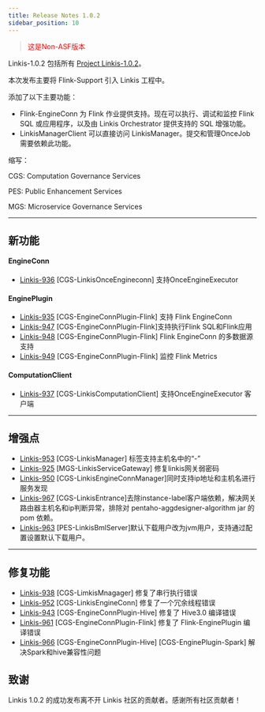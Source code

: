 ```yaml
---
title: Release Notes 1.0.2
sidebar_position: 10
--- 
```

> <font color='red'> 这是Non-ASF版本 </font>

Linkis-1.0.2 包括所有 [Project Linkis-1.0.2](https://github.com/apache/incubator-linkis/projects/11)。

本次发布主要将 Flink-Support 引入 Linkis 工程中。

添加了以下主要功能：
* Flink-EngineConn 为 Flink 作业提供支持。现在可以执行、调试和监控 Flink SQL 或应用程序，以及由 Linkis Orchestrator 提供支持的 SQL 增强功能。
* LinkisManagerClient 可以直接访问 LinkisManager。提交和管理OnceJob 需要依赖此功能。


缩写：

CGS: Computation Governance Services

PES: Public Enhancement Services

MGS: Microservice Governance Services

---

## 新功能

#### EngineConn
* [Linkis-936](https://github.com/apache/incubator-linkis/pull/936) [CGS-LinkisOnceEngineconn] 支持OnceEngineExecutor

#### EnginePlugin
* [Linkis-935](https://github.com/apache/incubator-linkis/pull/935) [CGS-EngineConnPlugin-Flink] 支持 Flink EngineConn
* [Linkis-947](https://github.com/apache/incubator-linkis/pull/947) [CGS-EngineConnPlugin-Flink]支持执行Flink SQL和Flink应用
* [Linkis-948](https://github.com/apache/incubator-linkis/pull/948) [CGS-EngineConnPlugin-Flink] Flink EngineConn 的多数据源支持
* [Linkis-949](https://github.com/apache/incubator-linkis/pull/949) [CGS-EngineConnPlugin-Flink] 监控 Flink Metrics

#### ComputationClient
* [Linkis-937](https://github.com/apache/incubator-linkis/pull/937) [CGS-LinkisComputationClient] 支持OnceEngineExecutor 客户端

---

## 增强点
* [Linkis-953](https://github.com/apache/incubator-linkis/pull/953) [CGS-LinkisManager] 标签支持主机名中的“-”
* [Linkis-925](https://github.com/apache/incubator-linkis/pull/925) [MGS-LinkisServiceGateway] 修复linkis网关弱密码
* [Linkis-950](https://github.com/apache/incubator-linkis/pull/950) [CGS-LinkisEngineConnManager]同时支持ip地址和主机名进行服务发现
* [Linkis-967](https://github.com/apache/incubator-linkis/pull/967) [CGS-LinkisEntrance]去除instance-label客户端依赖，解决网关路由器主机名和ip判断异常，排除对 pentaho-aggdesigner-algorithm jar 的 pom 依赖。
* [Linkis-963](https://github.com/apache/incubator-linkis/pull/963) [PES-LinkisBmlServer]默认下载用户改为jvm用户，支持通过配置设置默认下载用户。

---
## 修复功能

* [Linkis-938](https://github.com/apache/incubator-linkis/pull/938) [CGS-LimkisMnagager] 修复了串行执行错误
* [Linkis-952](https://github.com/apache/incubator-linkis/pull/952) [CGS-LinkisEngineConn] 修复了一个冗余线程错误
* [Linkis-943](https://github.com/apache/incubator-linkis/pull/943) [CGS-EngineConnPlugin-Hive] 修复了 Hive3.0 编译错误
* [Linkis-961](https://github.com/apache/incubator-linkis/pull/961) [CGS-EngineConnPlugin-Flink] 修复了 Flink-EnginePlugin 编译错误
* [Linkis-966](https://github.com/apache/incubator-linkis/pull/966) [CGS-EngineConnPlugin-Hive] [CGS-EnginePlugin-Spark] 解决Spark和hive兼容性问题

## 致谢 

Linkis 1.0.2 的成功发布离不开 Linkis 社区的贡献者。感谢所有社区贡献者！
